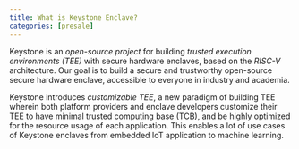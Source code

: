 ```yaml
---
title: What is Keystone Enclave?
categories: [presale]
---
```


Keystone is an *open-source project* for building *trusted execution environments (TEE)*
with secure hardware enclaves, based on the *RISC-V* architecture. Our goal is to build
a secure and trustworthy open-source secure hardware enclave, accessible to everyone
in industry and academia.

Keystone introduces *customizable TEE*, a new paradigm of building TEE wherein both
platform providers and enclave developers customize their TEE to have minimal trusted
computing base (TCB), and be highly optimized for the resource usage of each application.
This enables a lot of use cases of Keystone enclaves from embedded IoT application to
machine learning.


